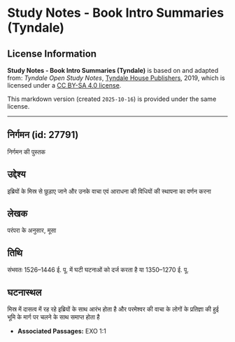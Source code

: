 # Study Notes - Book Intro Summaries (Tyndale)

## License Information

**Study Notes - Book Intro Summaries (Tyndale)** is based on and adapted from: _Tyndale Open Study Notes_, [Tyndale House Publishers](https://tyndaleopenresources.com/), 2019, which is licensed under a [CC BY-SA 4.0 license](https://creativecommons.org/licenses/by-sa/4.0/legalcode.en).

This markdown version (created `2025-10-16`) is provided under the same license.



--------------------------------

## निर्गमन (id: 27791)

निर्गमन की पुस्तक

उद्देश्य
--------

इब्रियों के मिस्र से छुड़ाए जाने और उनके वाचा एवं आराधना की विधियों की स्थापना का वर्णन करना

लेखक
----

परंपरा के अनुसार, मूसा

तिथि
----

संभवतः 1526–1446 ई. पू. में घटी घटनाओं को दर्ज करता है या 1350–1270 ई. पू.

घटनास्थल
--------

मिस्र में दासत्व में रह रहे इब्रियों के साथ आरंभ होता है और परमेश्वर की वाचा के लोगों के प्रतिज्ञा की हुई भूमि के मार्ग पर चलने के साथ समाप्त होता है

* **Associated Passages:** EXO 1:1


